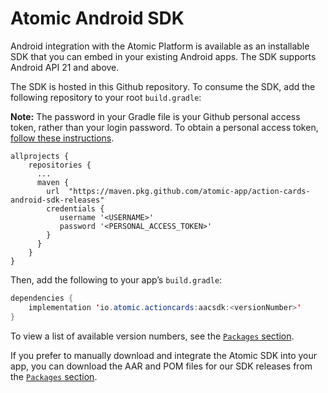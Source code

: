 # Atomic Android SDK

Android integration with the Atomic Platform is available as an installable SDK that you can embed in your existing Android apps. The SDK supports Android API 21 and above.

The SDK is hosted in this Github repository. To consume the SDK, add the following repository to your root `build.gradle`:

**Note:** The password in your Gradle file is your Github personal access token, rather than your login password. To obtain a personal access token, [follow these instructions](https://docs.github.com/en/packages/learn-github-packages/about-github-packages#authenticating-to-github-packages).

```
allprojects {
    repositories {
      ...
      maven {
        url  "https://maven.pkg.github.com/atomic-app/action-cards-android-sdk-releases"
        credentials {
           username '<USERNAME>'
           password '<PERSONAL_ACCESS_TOKEN>'
        }
      }
    }
}
```

Then, add the following to your app’s `build.gradle`:

```java
dependencies {
    implementation 'io.atomic.actioncards:aacsdk:<versionNumber>'
}
```

To view a list of available version numbers, see the [`Packages` section](https://github.com/atomic-app/action-cards-android-sdk-releases/packages).

If you prefer to manually download and integrate the Atomic SDK into your app, you can download the AAR and POM files for our SDK releases from the [`Packages` section](https://github.com/atomic-app/action-cards-android-sdk-releases/packages).
